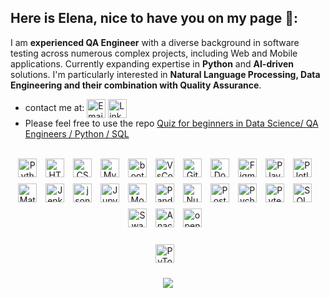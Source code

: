 ## Here is Elena, nice to have you on my page 🤗:
I am **experienced QA Engineer** with a diverse background in software testing across numerous complex projects, including Web and Mobile applications. Currently expanding expertise in **Python** and **AI-driven** solutions. I'm particularly interested in **Natural Language Processing, Data Engineering and their combination with Quality Assurance**.


- contact me at:
<a href="mailto:elena.e.gav@gmail.com" title="Email"><img alt="Email" src="https://img.shields.io/badge/Gmail-D14836?style=for-the-badge&logo=gmail&logoColor=white" height="30" align="center"/></a>
<a href="https://www.linkedin.com/in/elena-e-gavrilova/"><img  alt="LinkedIn" title="LinkedIn" src="https://img.shields.io/static/v1?message=LinkedIn&logo=linkedin&label=&color=0077B5&logoColor=white&labelColor=&style=for-the-badge" height="30" align="center" /></a>
- Please feel free to use the repo [Quiz for beginners in Data Science/ QA Engineers / Python / SQL](https://github.com/gavrie01/quiz_json)


<br>
<div align="center">
<img alt="Python" width="30px" style="padding-right:10px; padding-bottom:10px" src="https://cdn.jsdelivr.net/gh/devicons/devicon/icons/python/python-original.svg" title="Python" />
<img alt="HTML" width="30px" style="padding-right:10px; padding-bottom:10px" src="https://cdn.jsdelivr.net/gh/devicons/devicon/icons/html5/html5-plain.svg" title="HTML" />
<img alt="CSS" width="30px" style="padding-right:10px; padding-bottom:10px" src="https://cdn.jsdelivr.net/gh/devicons/devicon/icons/css3/css3-plain.svg" title="CSS" />
<img alt="Mysql" width="30px" style="padding-right:10px; padding-bottom:10px" src="https://cdn.jsdelivr.net/gh/devicons/devicon/icons/mysql/mysql-original-wordmark.svg" title="Mysql" />
<img alt="bootstrap" width="30px" style="padding-right:10px; padding-bottom:10px" src="https://cdn.jsdelivr.net/gh/devicons/devicon/icons/bootstrap/bootstrap-original.svg"  title="bootstrap" />
<img alt="VsCode" width="30px" style="padding-right:10px; padding-bottom:10px" src="https://cdn.jsdelivr.net/gh/devicons/devicon/icons/vscode/vscode-original.svg" title="VsCode" />
<img alt="Git" width="30px" style="padding-right:10px; padding-bottom:10px" src="https://cdn.jsdelivr.net/gh/devicons/devicon/icons/git/git-original.svg" title="Git" />
<img alt="Docker" width="30px" style="padding-right:10px; padding-bottom:10px" src="https://cdn.jsdelivr.net/gh/devicons/devicon/icons/docker/docker-original-wordmark.svg" title="Docker" />
<img alt="Figma" width="30px" style="padding-right:10px; padding-bottom:10px" src="https://cdn.jsdelivr.net/gh/devicons/devicon/icons/figma/figma-original.svg" title="Figma" />
<img alt="Playwright" width="30px" style="padding-right:10px; padding-bottom:10px" src="https://cdn.jsdelivr.net/gh/devicons/devicon/icons/playwright/playwright-original.svg" title="Playwright" />
<img alt="Plotly" width="30px" style="padding-right:10px; padding-bottom:10px" src="https://cdn.jsdelivr.net/gh/devicons/devicon/icons/plotly/plotly-original.svg" title="Plotly" />
<img alt="Matplotlib" width="30px" style="padding-right:10px; padding-bottom:10px" src="https://cdn.jsdelivr.net/gh/devicons/devicon/icons/matplotlib/matplotlib-original.svg" title="Matplotlib" />
<img alt="Jenkins" width="30px" style="padding-right:10px; padding-bottom:10px" src="https://cdn.jsdelivr.net/gh/devicons/devicon/icons/jenkins/jenkins-original.svg" title="Jenkins" />
<img alt="json" width="30px" style="padding-right:10px; padding-bottom:10px" src="https://cdn.jsdelivr.net/gh/devicons/devicon/icons/json/json-original.svg" title="json" />
<img alt="Jupyter" width="30px" style="padding-right:10px; padding-bottom:10px" src="https://cdn.jsdelivr.net/gh/devicons/devicon/icons/jupyter/jupyter-original.svg" title="Jupyter" />
<img alt="MongoDB" width="30px" style="padding-right:10px; padding-bottom:10px" src="https://cdn.jsdelivr.net/gh/devicons/devicon/icons/mongodb/mongodb-original.svg" title="MongoDB" />
<img alt="Pandas" width="30px" style="padding-right:10px; padding-bottom:10px" src="https://cdn.jsdelivr.net/gh/devicons/devicon/icons/pandas/pandas-original.svg" title="Pandas" />
<img alt="Numpy" width="30px" style="padding-right:10px; padding-bottom:10px" src="https://cdn.jsdelivr.net/gh/devicons/devicon/icons/numpy/numpy-original.svg" title="Numpy" />
<img alt="PostgreSQL" width="30px" style="padding-right:10px; padding-bottom:10px" src="https://cdn.jsdelivr.net/gh/devicons/devicon/icons/postgresql/postgresql-original.svg" title="PostgreSQL" />
<img alt="Pycharm" width="30px" style="padding-right:10px; padding-bottom:10px" src="https://cdn.jsdelivr.net/gh/devicons/devicon/icons/pycharm/pycharm-original.svg" title="Pycharm" />
<img alt="Pytest" width="30px" style="padding-right:10px; padding-bottom:10px" src="https://cdn.jsdelivr.net/gh/devicons/devicon/icons/pytest/pytest-original.svg" title="Pytest" />
<img alt="SQLAlchemy" width="30px" style="padding-right:10px; padding-bottom:10px" src="https://cdn.jsdelivr.net/gh/devicons/devicon/icons/sqlalchemy/sqlalchemy-original.svg" title="SQLAlchemy" />
<img alt="Swagger" width="30px" style="padding-right:10px; padding-bottom:10px" src="https://cdn.jsdelivr.net/gh/devicons/devicon/icons/swagger/swagger-original.svg" title="Swagger" />
<img alt="Anaconda" width="30px" style="padding-right:10px; padding-bottom:10px" src="https://cdn.jsdelivr.net/gh/devicons/devicon/icons/anaconda/anaconda-original.svg" title="Anaconda" /> 
<img alt="openAI" width="30px" style="padding-right:10px; padding-bottom:10px" src="https://cdn.jsdelivr.net/gh/devicons/devicon/icons/openapi/openapi-original.svg" title="openAI" /> 
</div>

<br>
<div align="center">
<img alt="PyTorch" width="30px" style="padding-right:10px; padding-bottom:10px" src="https://cdn.jsdelivr.net/gh/devicons/devicon/icons/pytorch/pytorch-original.svg" title="PyTorch" />
</div>

<p align="center">
     <img src="https://capsule-render.vercel.app/api?type=waving&color=gradient&height=100&section=footer"/>
</p>



